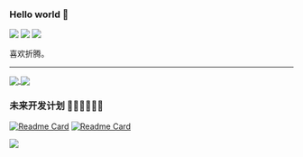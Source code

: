 ### Hello world 👋

![](https://img.shields.io/badge/-Laravel-29beb0?style=flat-square&logo=laravel&labelColor=ffffff&color=red)
![](https://img.shields.io/badge/-Vue.js-29beb0?style=flat-square&logo=vue.js&labelColor=ffffff&color=4FC08D)
![](https://img.shields.io/badge/-TypeScript-e5cd0c?style=flat-square&logo=TypeScript&labelColor=f7df1e&logoColor=000)



喜欢折腾。

***

<a href="https://github.com/anuraghazra/github-readme-stats">
  <img align="center" src="https://github-readme-stats.vercel.app/api?username=fanly&count_private=true&show_icons=true&hide=contribs,prs&theme=vue" />
</a>
<a href="https://github.com/anuraghazra/github-readme-stats">
  <img align="center" src="https://github-readme-stats.vercel.app/api/top-langs/?username=fanly&hide=html&layout=compact" />
</a>

### 未来开发计划 🏳️‍🌈🏳️‍🌈🏳️‍🌈
  
[![Readme Card](https://github-readme-stats.vercel.app/api/pin/?username=fanly&repo=fanlymenu&show_icons=true&theme=prussian)](https://github.com/fanly/fanlymenu)
[![Readme Card](https://github-readme-stats.vercel.app/api/pin/?username=fanly&repo=laravel-awesome&show_icons=true&theme=calm)](https://github.com/fanly/laravel-awesome)
  

![](https://github-profile-trophy.vercel.app/?username=fanly&theme=flat&column=7&margin-w=10)
